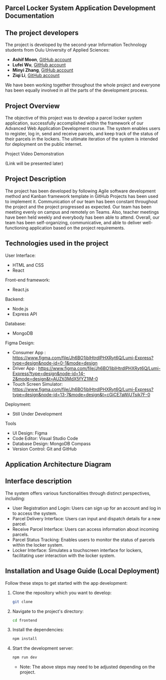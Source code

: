 ## Parcel Locker System Application Development Documentation

## The project developers

The project is developed by the second-year Information Technology students from Oulu University of Applied Sciences:

- **Ashif Moon**, [GitHub account](https://github.com/AshifkhaMoon)
- **Lufei Wu**, [GitHub account](https://github.com/lufeiwu22)
- **Minyi Zhang**, [GitHub account](https://github.com/minyizhangg)
- **Ziqi Li**, [GitHub account](https://github.com/ZiqiLi28)

We have been working together throughout the whole project and everyone has been equally involved in all the parts of the development process.


## Project Overview

The objective of this project was to develop a parcel locker system application, successfully accomplished within the framework of our Advanced Web Application Development course. The system enables users to register, log in, send and receive parcels, and keep track of the status of their parcels in the lockers. The ultimate iteration of the system is intended for deployment on the public internet.

Project Video Demonstration

(Link will be presented later)


## Project Description
The project has been developed by following Agile software development method and Kanban framework template in GitHub Projects has been used to implement it. Communication of our team has been constant throughout the project and the project progressed as expected. Our team has been meeting evenly on campus and remotely on Teams. Also, teacher meetings have been held weekly and everybody has been able to attend. Overall, our team has been self-organizing, communicative, and able to deliver well-functioning application based on the project requirements.

## Technologies used in the project
User Interface:
- HTML and CSS
- React 

Front-end framework:
- React.js 

Backend:
- Node.js 
- Express API


Database:
- MongoDB

Figma Design:
- Consumer App : https://www.figma.com/file/Jh6BO1iblHtrdlPHXRyt6Q/Lumi-Express?type=design&node-id=0-1&mode=design
- Driver App : https://www.figma.com/file/Jh6BO1iblHtrdlPHXRyt6Q/Lumi-Express?type=design&node-id=14-2&mode=design&t=AUZti3MdX5fYZ1lM-0
- Touch Screen Simulator: https://www.figma.com/file/Jh6BO1iblHtrdlPHXRyt6Q/Lumi-Express?type=design&node-id=13-7&mode=design&t=cGiCE7aWjUTsik7F-0

Deployment:
- Still Under Development

Tools
- UI Design: Figma
- Code Editor: Visual Studio Code
- Database Design: MongoDB Compass
- Version Control: Git and GitHub

## Application Architecture Diagram




## Interface description

The system offers various functionalities through distinct perspectives, including:

- User Registration and Login: Users can sign up for an account and log in to access the system.
- Parcel Delivery Interface: Users can input and dispatch details for a new parcel.
- Receive Parcel Interface: Users can access information about incoming parcels.
- Parcel Status Tracking: Enables users to monitor the status of parcels within the locker system.
- Locker Interface: Simulates a touchscreen interface for lockers, facilitating user interaction with the locker system.

## Installation and Usage Guide (Local Deployment)
Follow these steps to get started with the app development:

1. Clone the repository which you want to develop:
   
   ```bash
   git clone 
   ```

2. Navigate to the project's directory:
   
   ```bash
   cd frontend
   ```

3. Install the dependencies:
   
   ```bash
   npm install
   ```



4. Start the development server:
   
   ```bash
   npm run dev
   ```
   - Note: The above steps may need to be adjusted depending on the project.
